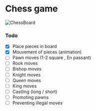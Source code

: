 # Chess game

![ChessBoard](https://i.ibb.co/tC16Wtn/chess.png)

### Todo

- [x] Place pieces in board
- [x] Mouvement of pieces (animation)
- [ ] Pawn moves (1-2 square , En passant)
- [ ] Rook moves
- [ ] Bishop moves
- [ ] Knight moves
- [ ] Queen moves
- [ ] King moves
- [ ] Castling (long / short)
- [ ] Promoting pawns
- [ ] Preventing illegal moves
